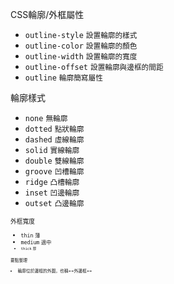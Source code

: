 CSS輪廓/外框屬性
- `outline-style` <small>設置輪廓的樣式</small>
- `outline-color` <small>設置輪廓的顏色</small>
- `outline-width` <small>設置輪廓的寬度</small>
- `outline-offset` <small>設置輪廓與邊框的間距</small>
- `outline` <small>輪廓簡寫屬性</small>

輪廓樣式
- `none` <small>無輪廓</small>
- `dotted` <small>點狀輪廓</small>
- `dashed` <small>虛線輪廓</small>
- `solid` <small>實線輪廓</small>
- `double` <small>雙線輪廓</small>
- `groove` <small>凹槽輪廓</small>
- `ridge` <small>凸槽輪廓</small>
- `inset` <small>凹邊輪廓</small>
- `outset` <small>凸邊輪廓<small>

外框寬度
- `thin` <small>薄</small>
- `medium` <small>適中<small>
- `thick` <small>厚</small>

要點整理
- 輪廓位於邊框的外圍，也稱==外邊框==